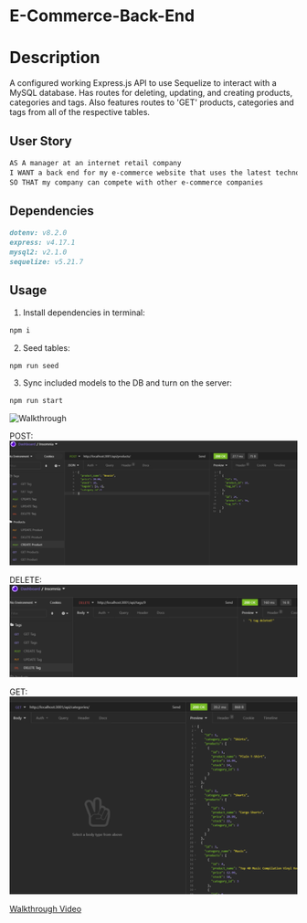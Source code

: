 # E-Commerce-Back-End

# Description
A configured working Express.js API to use Sequelize to interact with a MySQL database. Has routes for deleting, updating, and creating products, categories and tags. Also features routes to 'GET' products, categories and tags from all of the respective tables.


## User Story

```md
AS A manager at an internet retail company
I WANT a back end for my e-commerce website that uses the latest technologies
SO THAT my company can compete with other e-commerce companies
```

## Dependencies
```md
dotenv: v8.2.0
express: v4.17.1
mysql2: v2.1.0
sequelize: v5.21.7
```
## Usage 

1) Install dependencies in terminal:
```md 
npm i
```
2) Seed tables:
```md
npm run seed 
```
3) Sync included models to the DB and turn on the server:
```md
npm run start 

```

![Walkthrough](Images/E-Commerce-BackEnd.gif)

POST:
![Post](Images/CreateProduct.PNG)

DELETE:
![Delete](Images/DeleteTag.PNG)

GET: 
![Delete](Images/GetCategory.PNG)

[Walkthrough Video](https://drive.google.com/file/d/11TQ1m0XlZD0BHrpSekM5JH8zI3i2k0UH/view?usp=sharing)
